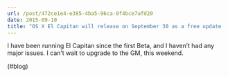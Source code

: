 ```yaml
---
url: /post/472ce1e4-e385-4ba5-96ca-9f4bce7afd20
date: 2015-09-10
title: "OS X El Capitan will release on September 30 as a free update | iMore"
---
```


I have been running El Capitan since the first Beta, and I haven&#8217;t had any major issues. I can&#8217;t wait to upgrade to the GM, this weekend.



(#blog)